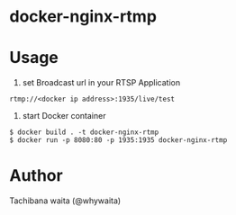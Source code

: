 # docker-nginx-rtmp

# Usage

1. set Broadcast url in your RTSP Application 

`rtmp://<docker ip address>:1935/live/test`

1. start Docker container

```
$ docker build . -t docker-nginx-rtmp
$ docker run -p 8080:80 -p 1935:1935 docker-nginx-rtmp
```

# Author

Tachibana waita (@whywaita)
